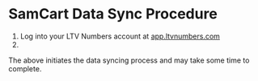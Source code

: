 # SamCart Data Sync Procedure

1. Log into your LTV Numbers account at <a href="https://app.ltvnumbers.com" target="_blank">app.ltvnumbers.com</a>
2. 

The above initiates the data syncing process and may take some time to complete.
